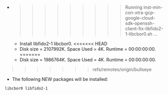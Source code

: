 * >>>>>>>>> Running inst-min-con-xtra-gcp-google-cloud-sdk-openssh-client-fix-libfido2-1-libcbor0.sh ...
  * Install libfido2-1 libcbor0.
<<<<<<< HEAD
  * Disk size = 2107992K. Space Used = 4K. Runtime = 00:00:00:00.
=======
  * Disk size = 1986764K. Space Used = 4K. Runtime = 00:00:00:00.
>>>>>>> refs/remotes/origin/bullseye
  * The following NEW packages will be installed:
  ```bash
libcbor0 libfido2-1
  ```
